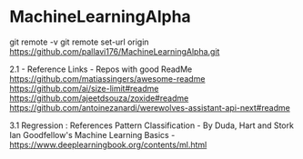 # MachineLearningAlpha

git remote -v
git remote set-url origin https://github.com/pallavi176/MachineLearningAlpha.git

2.1 - Reference Links - Repos with good ReadMe
https://github.com/matiassingers/awesome-readme 
https://github.com/ai/size-limit#readme 
https://github.com/ajeetdsouza/zoxide#readme 
https://github.com/antoinezanardi/werewolves-assistant-api-next#readme 



3.1 Regression : References
Pattern Classification - By Duda, Hart and Stork
Ian Goodfellow's Machine Learning Basics - https://www.deeplearningbook.org/contents/ml.html 
